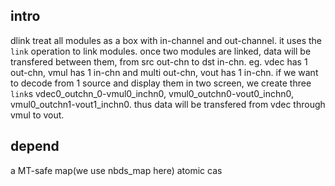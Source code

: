 
## intro

dlink treat all modules as a box with in-channel and out-channel. it uses the `link` operation to link modules. once two modules are linked, data will be transfered between them, from src out-chn to dst in-chn. 
eg. vdec has 1 out-chn, vmul has 1 in-chn and multi out-chn, vout has 1 in-chn. if we want to decode from 1 source and display them in two screen, we create three `link`s vdec0_outchn_0-vmul0_inchn0, vmul0_outchn0-vout0_inchn0, vmul0_outchn1-vout1_inchn0. thus data will be transfered from vdec through vmul to vout. 

## depend

a MT-safe map(we use nbds_map here)
atomic cas